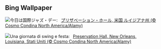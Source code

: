## Bing Wallpaper
![](https://www.bing.com/th?id=OHR.ExteriorPreservationHall_JA-JP1094294616_UHD.jpg&w=1000)今日は国際ジャズ・デー:&nbsp;&ensp;[プリザベーション・ホール, 米国 ルイジアナ州 (© Cosmo Condina North America/Alamy)](https://www.bing.com/th?id=OHR.ExteriorPreservationHall_JA-JP1094294616_UHD.jpg)
<br><br/>
![](https://www.bing.com/th?id=OHR.ExteriorPreservationHall_IT-IT1147958461_UHD.jpg&w=1000)Una giornata di swing e festa:&nbsp;&ensp;[Preservation Hall, New Orleans, Louisiana, Stati Uniti (© Cosmo Condina North America/Alamy)](https://www.bing.com/th?id=OHR.ExteriorPreservationHall_IT-IT1147958461_UHD.jpg)
<br><br/>
